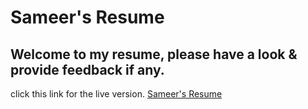 # Sameer's Resume

## Welcome to my resume, please have a look & provide feedback if any.

click this link for the live version.
[Sameer's Resume](https://samtopper.github.io/My-Resume/)
